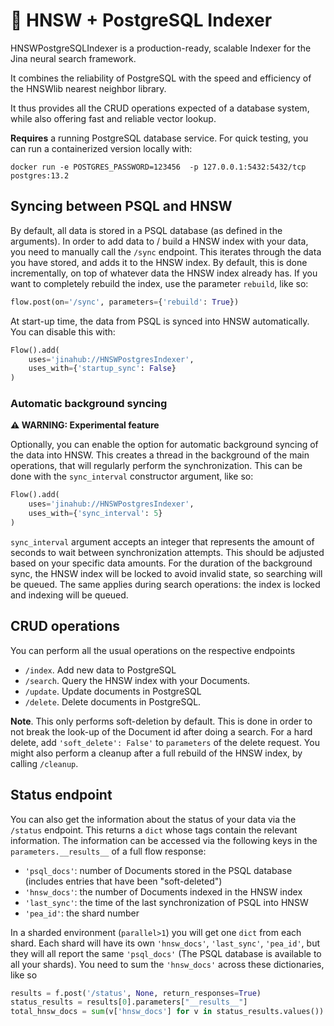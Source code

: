 # 🌟 HNSW + PostgreSQL Indexer

HNSWPostgreSQLIndexer is a production-ready, scalable Indexer for the Jina neural search framework.

It combines the reliability of PostgreSQL with the speed and efficiency of the HNSWlib nearest neighbor library.

It thus provides all the CRUD operations expected of a database system, while also offering fast and reliable vector lookup.

**Requires** a running PostgreSQL database service. For quick testing, you can run a containerized version locally with:

`docker run -e POSTGRES_PASSWORD=123456  -p 127.0.0.1:5432:5432/tcp postgres:13.2`

## Syncing between PSQL and HNSW

By default, all data is stored in a PSQL database (as defined in the arguments). 
In order to add data to / build a HNSW index with your data, you need to manually call the `/sync` endpoint.
This iterates through the data you have stored, and adds it to the HNSW index.
By default, this is done incrementally, on top of whatever data the HNSW index already has.
If you want to completely rebuild the index, use the parameter `rebuild`, like so:

```python
flow.post(on='/sync', parameters={'rebuild': True})
```

At start-up time, the data from PSQL is synced into HNSW automatically.
You can disable this with: 

```python
Flow().add(
    uses='jinahub://HNSWPostgresIndexer',
    uses_with={'startup_sync': False}
)
```

### Automatic background syncing

**⚠ WARNING: Experimental feature**

Optionally, you can enable the option for automatic background syncing of the data into HNSW.
This creates a thread in the background of the main operations, that will regularly perform the synchronization.
This can be done with the `sync_interval` constructor argument, like so:

```python
Flow().add(
    uses='jinahub://HNSWPostgresIndexer',
    uses_with={'sync_interval': 5}
)
```

`sync_interval` argument accepts an integer that represents the amount of seconds to wait between synchronization attempts.
This should be adjusted based on your specific data amounts.
For the duration of the background sync, the HNSW index will be locked to avoid invalid state, so searching will be queued.
The same applies during search operations: the index is locked and indexing will be queued.

## CRUD operations

You can perform all the usual operations on the respective endpoints

- `/index`. Add new data to PostgreSQL
- `/search`. Query the HNSW index with your Documents.
- `/update`. Update documents in PostgreSQL
- `/delete`. Delete documents in PostgreSQL. 

**Note**. This only performs soft-deletion by default. 
This is done in order to not break the look-up of the Document id after doing a search. 
For a hard delete, add `'soft_delete': False'` to `parameters` of the delete request. 
You might also perform a cleanup after a full rebuild of the HNSW index, by calling `/cleanup`.

## Status endpoint

You can also get the information about the status of your data via the `/status` endpoint.
This returns a `dict` whose tags contain the relevant information.
The information can be accessed via the following keys in the `parameters.__results__` of a full flow response:

- `'psql_docs'`: number of Documents stored in the PSQL database (includes entries that have been "soft-deleted")
- `'hnsw_docs'`: the number of Documents indexed in the HNSW index
- `'last_sync'`: the time of the last synchronization of PSQL into HNSW
- `'pea_id'`: the shard number

In a sharded environment (`parallel>1`) you will get one `dict` from each shard. 
Each shard will have its own `'hnsw_docs'`, `'last_sync'`, `'pea_id'`, but they will all report the same `'psql_docs'`
(The PSQL database is available to all your shards).
You need to sum the `'hnsw_docs'` across these dictionaries, like so

```python
results = f.post('/status', None, return_responses=True)
status_results = results[0].parameters["__results__"]
total_hnsw_docs = sum(v['hnsw_docs'] for v in status_results.values())
```
